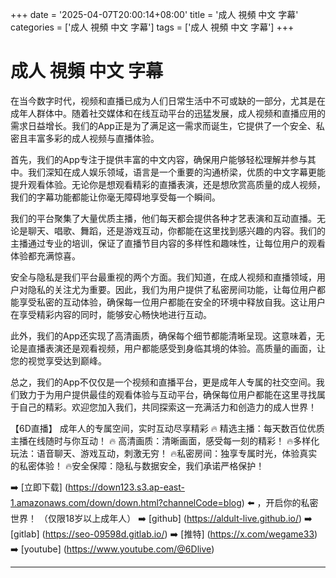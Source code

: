 +++
date = '2025-04-07T20:00:14+08:00'
title = '成人 視頻 中文 字幕'
categories = ['成人 視頻 中文 字幕']
tags = ['成人 視頻 中文 字幕']
+++

# 成人 視頻 中文 字幕

在当今数字时代，视频和直播已成为人们日常生活中不可或缺的一部分，尤其是在成年人群体中。随着社交媒体和在线互动平台的迅猛发展，成人视频和直播应用的需求日益增长。我们的App正是为了满足这一需求而诞生，它提供了一个安全、私密且丰富多彩的成人视频与直播体验。

首先，我们的App专注于提供丰富的中文内容，确保用户能够轻松理解并参与其中。我们深知在成人娱乐领域，语言是一个重要的沟通桥梁，优质的中文字幕更能提升观看体验。无论你是想观看精彩的直播表演，还是想欣赏高质量的成人视频，我们的字幕功能都能让你毫无障碍地享受每一个瞬间。

我们的平台聚集了大量优质主播，他们每天都会提供各种才艺表演和互动直播。无论是聊天、唱歌、舞蹈，还是游戏互动，你都能在这里找到感兴趣的内容。我们的主播通过专业的培训，保证了直播节目内容的多样性和趣味性，让每位用户的观看体验都充满惊喜。

安全与隐私是我们平台最重视的两个方面。我们知道，在成人视频和直播领域，用户对隐私的关注尤为重要。因此，我们为用户提供了私密房间功能，让每位用户都能享受私密的互动体验，确保每一位用户都能在安全的环境中释放自我。这让用户在享受精彩内容的同时，能够安心畅快地进行互动。

此外，我们的App还实现了高清画质，确保每个细节都能清晰呈现。这意味着，无论是直播表演还是观看视频，用户都能感受到身临其境的体验。高质量的画面，让您的视觉享受达到巅峰。

总之，我们的App不仅仅是一个视频和直播平台，更是成年人专属的社交空间。我们致力于为用户提供最佳的观看体验与互动平台，确保每位用户都能在这里寻找属于自己的精彩。欢迎您加入我们，共同探索这一充满活力和创造力的成人世界！

【6D直播】
成年人的专属空间，实时互动尽享精彩
🔥 精选主播：每天数百位优质主播在线随时与你互动！
🔥 高清画质：清晰画面，感受每一刻的精彩！
🔥多样化玩法：语音聊天、游戏互动，刺激无穷！
🔥私密房间：独享专属时光，体验真实的私密体验！
🔥安全保障：隐私与数据安全，我们承诺严格保护！

➡️ [立即下载] (https://down123.s3.ap-east-1.amazonaws.com/down/down.html?channelCode=blog) ⬅️ ，开启你的私密世界！ （仅限18岁以上成年人）
➡️ [github] (https://aldult-live.github.io/)
➡️ [gitlab] (https://seo-09598d.gitlab.io/)
➡️ [推特] (https://x.com/wegame33)
➡️ [youtube] (https://www.youtube.com/@6Dlive)

---
